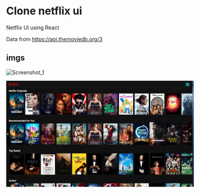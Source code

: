 # Clone netflix ui 

Netflix UI using React

Data from https://api.themoviedb.org/3

## imgs
![Screenshot_1](/imgs/Screenshot_1.jpg "Screenshot_1")

![Screenshot_2](/imgs/Screenshot_2.jpg "Screenshot_2")
